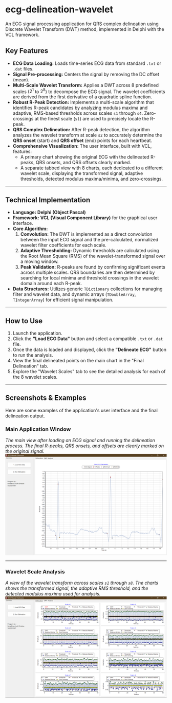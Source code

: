 # ecg-delineation-wavelet
An ECG signal processing application for QRS complex delineation using Discrete Wavelet Transform (DWT) method, implemented in Delphi with the VCL framework.

## Key Features

-   **ECG Data Loading:** Loads time-series ECG data from standard `.txt` or `.dat` files.
-   **Signal Pre-processing:** Centers the signal by removing the DC offset (mean).
-   **Multi-Scale Wavelet Transform:** Applies a DWT across 8 predefined scales ($2^1$ to $2^8$) to decompose the ECG signal. The wavelet coefficients are derived from the first derivative of a quadratic spline function.
-   **Robust R-Peak Detection:** Implements a multi-scale algorithm that identifies R-peak candidates by analyzing modulus maxima and adaptive, RMS-based thresholds across scales `s1` through `s4`. Zero-crossings at the finest scale (`s1`) are used to precisely locate the R-peak.
-   **QRS Complex Delineation:** After R-peak detection, the algorithm analyzes the wavelet transform at scale `s2` to accurately determine the **QRS onset** (start) and **QRS offset** (end) points for each heartbeat.
-   **Comprehensive Visualization:** The user interface, built with VCL, features:
    -   A primary chart showing the original ECG with the delineated R-peaks, QRS onsets, and QRS offsets clearly marked.
    -   A separate tabbed view with 8 charts, each dedicated to a different wavelet scale, displaying the transformed signal, adaptive thresholds, detected modulus maxima/minima, and zero-crossings.

---

## Technical Implementation

-   **Language:** **Delphi (Object Pascal)**
-   **Framework:** **VCL (Visual Component Library)** for the graphical user interface.
-   **Core Algorithm:**
    1.  **Convolution:** The DWT is implemented as a direct convolution between the input ECG signal and the pre-calculated, normalized wavelet filter coefficients for each scale.
    2.  **Adaptive Thresholding:** Dynamic thresholds are calculated using the Root Mean Square (RMS) of the wavelet-transformed signal over a moving window.
    3.  **Peak Validation:** R-peaks are found by confirming significant events across multiple scales. QRS boundaries are then determined by searching for local minima and threshold crossings in the wavelet domain around each R-peak.
-   **Data Structures:** Utilizes generic `TDictionary` collections for managing filter and wavelet data, and dynamic arrays (`TDoubleArray`, `TIntegerArray`) for efficient signal manipulation.

---

## How to Use

1.  Launch the application.
2.  Click the **"Load ECG Data"** button and select a compatible `.txt` or `.dat` file.
3.  Once the data is loaded and displayed, click the **"Delineate ECG"** button to run the analysis.
4.  View the final delineated points on the main chart in the "Final Delineation" tab.
5.  Explore the "Wavelet Scales" tab to see the detailed analysis for each of the 8 wavelet scales.

---

## Screenshots & Examples

Here are some examples of the application's user interface and the final delineation output.

### Main Application Window
*The main view after loading an ECG signal and running the delineation process. The final R-peaks, QRS onsets, and offsets are clearly marked on the original signal.*
![Main GUI with Delineation](images/outputExample1.png)

---

### Wavelet Scale Analysis
*A view of the wavelet transform across scales `s1` through `s8`. The charts shows the transformed signal, the adaptive RMS threshold, and the detected modulus maxima used for analysis.*
![Wavelet Scales Analysis](images/outputExample2.png)

